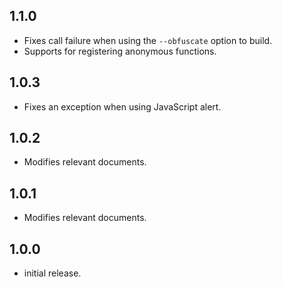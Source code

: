 ## 1.1.0

* Fixes call failure when using the `--obfuscate` option to build.
* Supports for registering anonymous functions.


## 1.0.3

* Fixes an exception when using JavaScript alert.

## 1.0.2

* Modifies relevant documents.

## 1.0.1

* Modifies relevant documents.

## 1.0.0

* initial release.